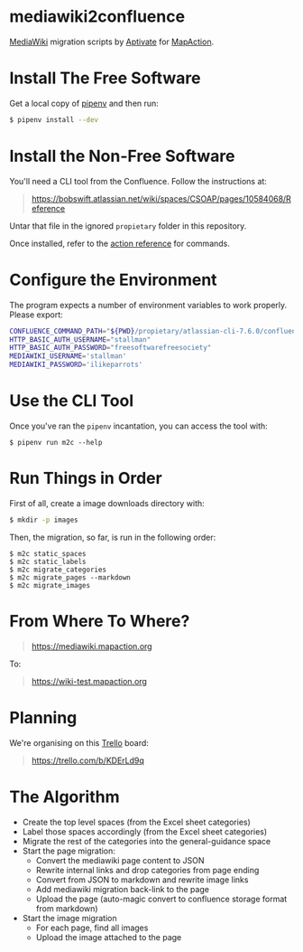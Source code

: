 # mediawiki2confluence

[MediaWiki] migration scripts by [Aptivate] for [MapAction].

[MediaWiki]: https://www.mediawiki.org/wiki/MediaWiki
[Aptivate]: http://www.aptivate.org
[MapAction]: https://mapaction.org

# Install The Free Software

Get a local copy of [pipenv] and then run:

[pipenv]: https://docs.pipenv.org

```bash
$ pipenv install --dev
```

# Install the Non-Free Software

You'll need a CLI tool from the Confluence. Follow the instructions at:

> https://bobswift.atlassian.net/wiki/spaces/CSOAP/pages/10584068/Reference

Untar that file in the ignored `propietary` folder in this repository.

Once installed, refer to the [action reference] for commands.

[action reference]: https://bobswift.atlassian.net/wiki/spaces/CSOAP/overview

# Configure the Environment

The program expects a number of environment variables to work properly. Please export:

```bash
CONFLUENCE_COMMAND_PATH="${PWD}/propietary/atlassian-cli-7.6.0/confluence" # for example
HTTP_BASIC_AUTH_USERNAME="stallman"
HTTP_BASIC_AUTH_PASSWORD="freesoftwarefreesociety"
MEDIAWIKI_USERNAME='stallman'
MEDIAWIKI_PASSWORD='ilikeparrots'
```

# Use the CLI Tool

Once you've ran the `pipenv` incantation, you can access the tool with:

```
$ pipenv run m2c --help
```

# Run Things in Order

First of all, create a image downloads directory with:

```bash
$ mkdir -p images
```

Then, the migration, so far, is run in the following order:

```
$ m2c static_spaces
$ m2c static_labels
$ m2c migrate_categories
$ m2c migrate_pages --markdown
$ m2c migrate_images
```

# From Where To Where?

> https://mediawiki.mapaction.org

To:

> https://wiki-test.mapaction.org

# Planning

We're organising on this [Trello] board:

[Trello]: https://trello.com

> https://trello.com/b/KDErLd9q

# The Algorithm

  - Create the top level spaces (from the Excel sheet categories)
  - Label those spaces accordingly (from the Excel sheet categories)
  - Migrate the rest of the categories into the general-guidance space
  - Start the page migration:
    - Convert the mediawiki page content to JSON
    - Rewrite internal links and drop categories from page ending
    - Convert from JSON to markdown and rewrite image links
    - Add mediawiki migration back-link to the page
    - Upload the page (auto-magic convert to confluence storage format from markdown)
  - Start the image migration
    - For each page, find all images
    - Upload the image attached to the page
